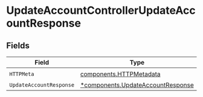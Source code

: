 # UpdateAccountControllerUpdateAccountResponse


## Fields

| Field                                                                                 | Type                                                                                  | Required                                                                              | Description                                                                           |
| ------------------------------------------------------------------------------------- | ------------------------------------------------------------------------------------- | ------------------------------------------------------------------------------------- | ------------------------------------------------------------------------------------- |
| `HTTPMeta`                                                                            | [components.HTTPMetadata](../../models/components/httpmetadata.md)                    | :heavy_check_mark:                                                                    | N/A                                                                                   |
| `UpdateAccountResponse`                                                               | [*components.UpdateAccountResponse](../../models/components/updateaccountresponse.md) | :heavy_minus_sign:                                                                    | N/A                                                                                   |
